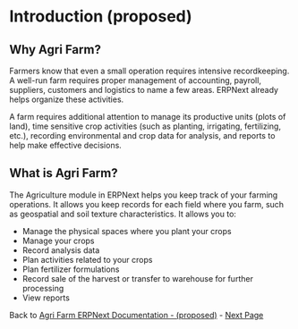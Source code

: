  # Introduction (proposed)

 ## Why Agri Farm?
 
 Farmers know that even a small operation requires intensive recordkeeping. A well-run
 farm requires proper management of accounting, payroll, suppliers, customers and 
 logistics to name a few areas. ERPNext already helps organize these activities.
 
 A farm requires additional attention to manage its productive units (plots of land), 
 time sensitive crop activities (such as planting, irrigating, fertilizing, etc.), 
 recording environmental and crop data for analysis, and reports to help make effective 
 decisions.
 
 ## What is Agri Farm?
 
 The Agriculture module in ERPNext helps you keep track of your farming operations. 
 It allows you keep records for each field where you farm, such as geospatial and 
 soil texture characteristics. It allows you to:
 * Manage the physical spaces where you plant your crops
 * Manage your crops
 * Record analysis data
 * Plan activities related to your crops
 * Plan fertilizer formulations
 * Record sale of the harvest or transfer to warehouse for further processing
 * View reports
 
 
Back to [Agri Farm ERPNext Documentation - (proposed)](Agri-Farm-ERPNext-Proposed-Doc) - [Next Page](02-land-unit) 
